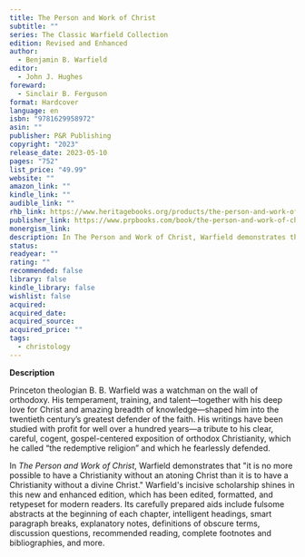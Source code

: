 ```yaml
---
title: The Person and Work of Christ
subtitle: ""
series: The Classic Warfield Collection
edition: Revised and Enhanced
author:
  - Benjamin B. Warfield
editor:
  - John J. Hughes
foreward:
  - Sinclair B. Ferguson
format: Hardcover
language: en
isbn: "9781629958972"
asin: ""
publisher: P&R Publishing
copyright: "2023"
release_date: 2023-05-10
pages: "752"
list_price: "49.99"
website: ""
amazon_link: ""
kindle_link: ""
audible_link: ""
rhb_link: https://www.heritagebooks.org/products/the-person-and-work-of-christ-revised-hc-warfield.html
publisher_link: https://www.prpbooks.com/book/the-person-and-work-of-christ-revised-and-enhanced
monergism_link: 
description: In The Person and Work of Christ, Warfield demonstrates that 'it is no more possible to have a Christianity without an atoning Christ than it is to have a Christianity without a divine Christ.'
status: 
readyear: ""
rating: ""
recommended: false
library: false
kindle_library: false
wishlist: false
acquired: 
acquired_date: 
acquired_source: 
acquired_price: ""
tags:
  - christology
---
```

**Description**

Princeton theologian B. B. Warfield was a watchman on the wall of orthodoxy. His temperament, training, and talent—together with his deep love for Christ and amazing breadth of knowledge—shaped him into the twentieth century’s greatest defender of the faith. His writings have been studied with profit for well over a hundred years—a tribute to his clear, careful, cogent, gospel-centered exposition of orthodox Christianity, which he called “the redemptive religion” and which he fearlessly defended.

In _The Person and Work of Christ_, Warfield demonstrates that "it is no more possible to have a Christianity without an atoning Christ than it is to have a Christianity without a divine Christ." Warfield's incisive scholarship shines in this new and enhanced edition, which has been edited, formatted, and retypeset for modern readers. Its carefully prepared aids include fulsome abstracts at the beginning of each chapter, intelligent headings, smart paragraph breaks, explanatory notes, definitions of obscure terms, discussion questions, recommended reading, complete footnotes and bibliographies, and more.